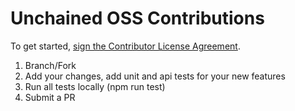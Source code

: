 # Unchained OSS Contributions

To get started, <a href="https://www.clahub.com/agreements/unchainedshop/unchained">sign the Contributor License Agreement</a>.

1. Branch/Fork
2. Add your changes, add unit and api tests for your new features
3. Run all tests locally (npm run test)
4. Submit a PR
